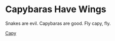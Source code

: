 # Capybaras Have Wings

Snakes are evil. Capybaras are good. Fly capy, fly.

[Capy](./assets/screenshot.png)

